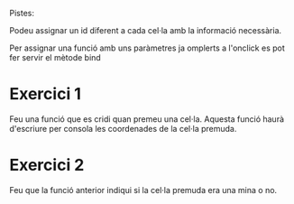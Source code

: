 Pistes:

Podeu assignar un id diferent a cada cel·la amb la informació necessària.

Per assignar una funció amb uns paràmetres ja omplerts a l'onclick es pot fer servir el mètode bind

# Exercici 1
Feu una funció que es cridi quan premeu una cel·la. Aquesta funció haurà d'escriure per consola les coordenades de la cel·la premuda.

# Exercici 2
Feu que la funció anterior indiqui si la cel·la premuda era una mina o no.